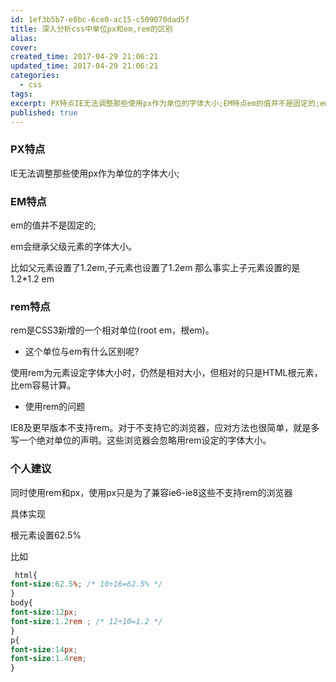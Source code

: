 ```yaml
---
id: 1ef3b5b7-e0bc-6ce0-ac15-c509070dad5f
title: 深入分析css中单位px和em,rem的区别
alias:
cover:
created_time: 2017-04-29 21:06:21
updated_time: 2017-04-29 21:06:21
categories:
  - css
tags:
excerpt: PX特点IE无法调整那些使用px作为单位的字体大小;EM特点em的值并不是固定的;em会继承父级元素的字体大小。比如父元素设置了1.2em,子元素也设置了1.2em 那么事实上子元素设置的是1.2*1.2 emrem特点rem是CSS3新增的一个相对单位(root em，根em)。这个单位与em有什
published: true
---
```


### PX特点

IE无法调整那些使用px作为单位的字体大小;

### EM特点

em的值并不是固定的;

em会继承父级元素的字体大小。

比如父元素设置了1.2em,子元素也设置了1.2em 那么事实上子元素设置的是1.2*1.2 em

### rem特点

rem是CSS3新增的一个相对单位(root em，根em)。

<!-- more -->

- 这个单位与em有什么区别呢?

使用rem为元素设定字体大小时，仍然是相对大小，但相对的只是HTML根元素，比em容易计算。

- 使用rem的问题

IE8及更早版本不支持rem。对于不支持它的浏览器，应对方法也很简单，就是多写一个绝对单位的声明。这些浏览器会忽略用rem设定的字体大小。

### 个人建议

同时使用rem和px，使用px只是为了兼容ie6-ie8这些不支持rem的浏览器

具体实现

根元素设置62.5%

比如

```css
 html{
font-size:62.5%; /* 10÷16=62.5% */
}
body{
font-size:12px;
font-size:1.2rem ; /* 12÷10=1.2 */
}
p{
font-size:14px;
font-size:1.4rem;
}
```